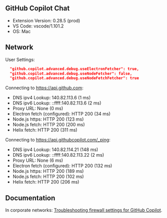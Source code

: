 ## GitHub Copilot Chat

- Extension Version: 0.28.5 (prod)
- VS Code: vscode/1.101.2
- OS: Mac

## Network

User Settings:

```json
  "github.copilot.advanced.debug.useElectronFetcher": true,
  "github.copilot.advanced.debug.useNodeFetcher": false,
  "github.copilot.advanced.debug.useNodeFetchFetcher": true
```

Connecting to https://api.github.com:

- DNS ipv4 Lookup: 140.82.113.6 (1 ms)
- DNS ipv6 Lookup: ::ffff:140.82.113.6 (2 ms)
- Proxy URL: None (0 ms)
- Electron fetch (configured): HTTP 200 (34 ms)
- Node.js https: HTTP 200 (123 ms)
- Node.js fetch: HTTP 200 (200 ms)
- Helix fetch: HTTP 200 (311 ms)

Connecting to https://api.githubcopilot.com/_ping:

- DNS ipv4 Lookup: 140.82.114.21 (148 ms)
- DNS ipv6 Lookup: ::ffff:140.82.113.22 (2 ms)
- Proxy URL: None (6 ms)
- Electron fetch (configured): HTTP 200 (132 ms)
- Node.js https: HTTP 200 (189 ms)
- Node.js fetch: HTTP 200 (102 ms)
- Helix fetch: HTTP 200 (206 ms)

## Documentation

In corporate networks: [Troubleshooting firewall settings for GitHub Copilot](https://docs.github.com/en/copilot/troubleshooting-github-copilot/troubleshooting-firewall-settings-for-github-copilot).
